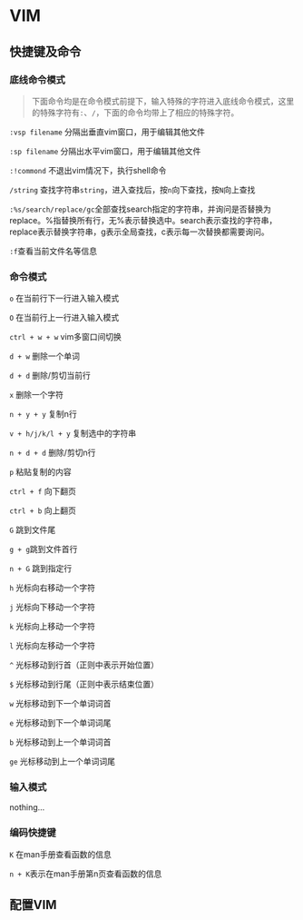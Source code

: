 # VIM

## 快捷键及命令

### 底线命令模式

> 下面命令均是在命令模式前提下，输入特殊的字符进入底线命令模式，这里的特殊字符有`:`、`/`，下面的命令均带上了相应的特殊字符。

`:vsp filename` 分隔出垂直vim窗口，用于编辑其他文件

`:sp filename` 分隔出水平vim窗口，用于编辑其他文件

`:!commond` 不退出vim情况下，执行shell命令

`/string` 查找字符串`string`，进入查找后，按`n`向下查找，按`N`向上查找

`:%s/search/replace/gc`全部查找search指定的字符串，并询问是否替换为replace。%指替换所有行，无%表示替换选中。search表示查找的字符串，replace表示替换字符串，g表示全局查找，c表示每一次替换都需要询问。

`:f`查看当前文件名等信息

### 命令模式

`o` 在当前行下一行进入输入模式

`O` 在当前行上一行进入输入模式

`ctrl + w + w` vim多窗口间切换

`d + w` 删除一个单词

`d + d` 删除/剪切当前行

`x` 删除一个字符

`n + y + y` 复制n行

`v + h/j/k/l + y` 复制选中的字符串

`n + d + d` 删除/剪切n行

`p` 粘贴复制的内容

`ctrl + f` 向下翻页

`ctrl + b` 向上翻页

`G` 跳到文件尾

`g + g`跳到文件首行

`n + G` 跳到指定行

`h` 光标向右移动一个字符

`j` 光标向下移动一个字符

`k` 光标向上移动一个字符

`l` 光标向左移动一个字符

`^` 光标移动到行首（正则中表示开始位置）

`$` 光标移动到行尾（正则中表示结束位置）

`w` 光标移动到下一个单词词首

`e` 光标移动到下一个单词词尾

`b` 光标移动到上一个单词词首

`ge` 光标移动到上一个单词词尾

### 输入模式

nothing...

### 编码快捷键

`K` 在man手册查看函数的信息

`n + K`表示在man手册第n页查看函数的信息

## 配置VIM

